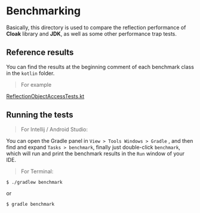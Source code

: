 # Benchmarking

Basically, this directory is used to compare the reflection performance of **Cloak** library and **JDK**, as well as some other performance trap tests.



## Reference results

You can find the results at the beginning comment of each benchmark class in the `kotlin` folder.

> For example

[ReflectionObjectAccessTests.kt](kotlin/com/meowool/cloak/ReflectionObjectAccessTests.kt#L37-L58)


## Running the tests

> For Intellij / Android Studio:

You can open the Gradle panel in `View > Tools Windows > Gradle` , and then find and expand `Tasks > benchmark`, finally just double-click `benchmark`, which will run and print the benchmark results  in the `Run` window of your IDE.

> For Terminal:

```bash
$ ./gradlew benchmark
```

or

```bash
$ gradle benchmark
```

